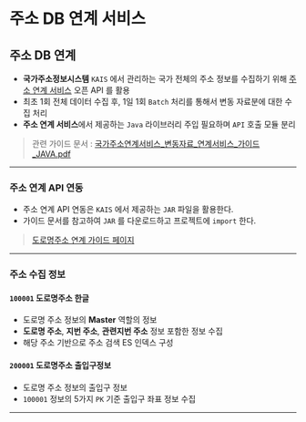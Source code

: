 # 주소 DB 연계 서비스

## 주소 DB 연계

- **국가주소정보시스템** `KAIS` 에서 관리하는 국가 전체의 주소 정보를 수집하기 위해 [주소 연계 서비스](https://business.juso.go.kr/addrlink/main.do) 오픈 API 를 활용
- 최초 1회 전체 데이터 수집 후, 1일 1회 `Batch` 처리를 통해서 변동 자료분에 대한 수집 처리
- **주소 연계 서비스**에서 제공하는 `Java` 라이브러리 주입 필요하며 `API` 호출 모듈 분리

> 관련 가이드 문서 : [국가주소연계서비스_변동자료_연계서비스_가이드_JAVA.pdf](./%EA%B5%AD%EA%B0%80%EC%A3%BC%EC%86%8C%EC%97%B0%EA%B3%84%EC%84%9C%EB%B9%84%EC%8A%A4_%EB%B3%80%EB%8F%99%EC%9E%90%EB%A3%8C_%EC%97%B0%EA%B3%84%EC%84%9C%EB%B9%84%EC%8A%A4_%EA%B0%80%EC%9D%B4%EB%93%9C_JAVA.pdf)

---

### 주소 연계 API 연동

- 주소 연계 API 연동은 `KAIS` 에서 제공하는 `JAR` 파일을 활용한다.
- 가이드 문서를 참고하여 `JAR` 를 다운로드하고 프로젝트에 `import` 한다.

> [도로명주소 연계 가이드 페이지](https://business.juso.go.kr/addrlink/adresDbCntc/rnAdresCntc.do)

---

### 주소 수집 정보

#### `100001` 도로명주소 한글

- 도로명 주소 정보의 **Master** 역할의 정보
- **도로명 주소**, **지번 주소**, **관련지번 주소** 정보 포함한 정보 수집
- 해당 주소 기반으로 주소 검색 ES 인덱스 구성

#### `200001` 도로명주소 출입구정보

- 도로명 주소 정보의 출입구 정보
- `100001` 정보의 5가지 `PK` 기준 출입구 좌표 정보 수집

---
